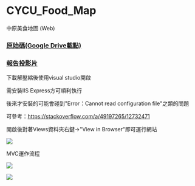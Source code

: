 # CYCU_Food_Map
中原美食地圖 (Web)

### <a href="https://drive.google.com/drive/folders/1NWyhXt6B8npN1PUPtArxTY7hOpbNHfa-?usp=sharing">原始碼(Google Drive載點)</a>

### <a href="https://drive.google.com/file/d/1bkGOPI2T-68UmyBlg9IIzgZwGK7PB8SG/view?usp=sharing">報告投影片</a>

下載解壓縮後使用visual studio開啟

需安裝IIS Express方可順利執行

後來才安裝的可能會碰到"Error：Cannot read configuration file"之類的問題

可參考：https://stackoverflow.com/a/49197265/12732471

開啟後對著Views資料夾右鍵->"View in Browser"即可運行網站

![](https://i.imgur.com/FQ9OvZq.jpg)

MVC運作流程

![](https://i.imgur.com/Ji1lyA3.jpg)

![](https://i.imgur.com/ynpOwXP.jpg)
